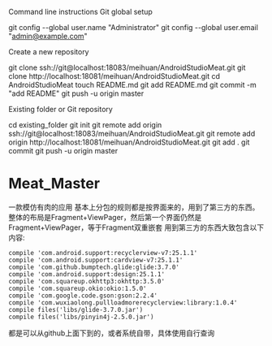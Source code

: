  Command line instructions
Git global setup

git config --global user.name "Administrator"
git config --global user.email "admin@example.com"

Create a new repository

git clone ssh://git@localhost:18083/meihuan/AndroidStudioMeat.git
git clone http://localhost:18081/meihuan/AndroidStudioMeat.git
cd AndroidStudioMeat
touch README.md
git add README.md
git commit -m "add README"
git push -u origin master

Existing folder or Git repository

cd existing_folder
git init
git remote add origin ssh://git@localhost:18083/meihuan/AndroidStudioMeat.git
git remote add origin http://localhost:18081/meihuan/AndroidStudioMeat.git
git add .
git commit
git push -u origin master


# Meat_Master
一款模仿有肉的应用
基本上分包的规则都是按界面来的，用到了第三方的东西。
整体的布局是Fragment+ViewPager，然后第一个界面仍然是Fragment+ViewPager，等于Fragment双重嵌套
用到第三方的东西大致包含以下内容:

    compile 'com.android.support:recyclerview-v7:25.1.1'
    compile 'com.android.support:cardview-v7:25.1.1'
    compile 'com.github.bumptech.glide:glide:3.7.0'
    compile 'com.android.support:design:25.1.1'
    compile 'com.squareup.okhttp3:okhttp:3.5.0'
    compile 'com.squareup.okio:okio:1.5.0'
    compile 'com.google.code.gson:gson:2.2.4'
    compile 'com.wuxiaolong.pullloadmorerecyclerview:library:1.0.4'
    compile files('libs/glide-3.7.0.jar')
    compile files('libs/pinyin4j-2.5.0.jar')

都是可以从github上面下到的，或者系统自带，具体使用自行查询
